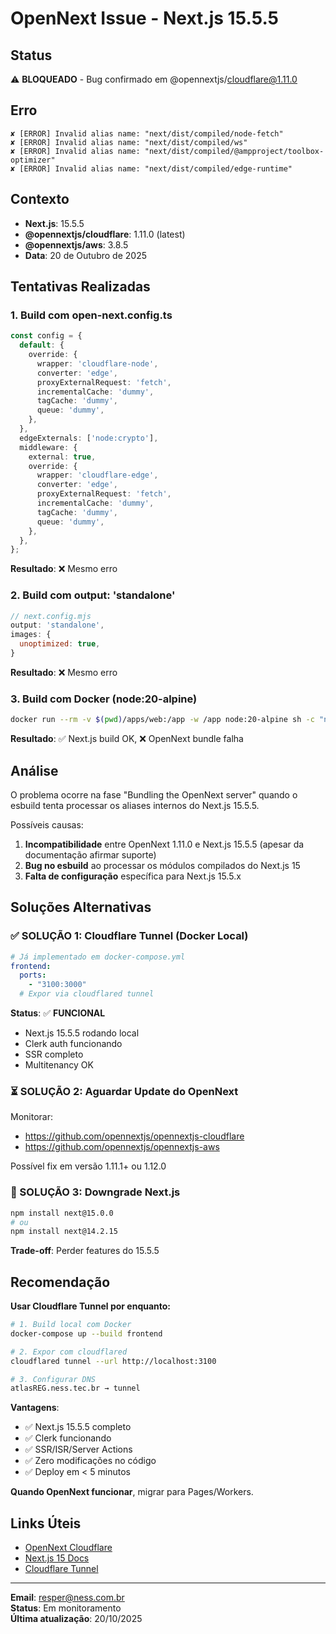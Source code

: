 # OpenNext Issue - Next.js 15.5.5

## Status
⚠️ **BLOQUEADO** - Bug confirmado em @opennextjs/cloudflare@1.11.0

## Erro
```
✘ [ERROR] Invalid alias name: "next/dist/compiled/node-fetch"
✘ [ERROR] Invalid alias name: "next/dist/compiled/ws"
✘ [ERROR] Invalid alias name: "next/dist/compiled/@ampproject/toolbox-optimizer"
✘ [ERROR] Invalid alias name: "next/dist/compiled/edge-runtime"
```

## Contexto
- **Next.js**: 15.5.5
- **@opennextjs/cloudflare**: 1.11.0 (latest)
- **@opennextjs/aws**: 3.8.5
- **Data**: 20 de Outubro de 2025

## Tentativas Realizadas

### 1. Build com open-next.config.ts
```typescript
const config = {
  default: {
    override: {
      wrapper: 'cloudflare-node',
      converter: 'edge',
      proxyExternalRequest: 'fetch',
      incrementalCache: 'dummy',
      tagCache: 'dummy',
      queue: 'dummy',
    },
  },
  edgeExternals: ['node:crypto'],
  middleware: {
    external: true,
    override: {
      wrapper: 'cloudflare-edge',
      converter: 'edge',
      proxyExternalRequest: 'fetch',
      incrementalCache: 'dummy',
      tagCache: 'dummy',
      queue: 'dummy',
    },
  },
};
```
**Resultado**: ❌ Mesmo erro

### 2. Build com output: 'standalone'
```javascript
// next.config.mjs
output: 'standalone',
images: {
  unoptimized: true,
}
```
**Resultado**: ❌ Mesmo erro

### 3. Build com Docker (node:20-alpine)
```bash
docker run --rm -v $(pwd)/apps/web:/app -w /app node:20-alpine sh -c "npm run build"
```
**Resultado**: ✅ Next.js build OK, ❌ OpenNext bundle falha

## Análise

O problema ocorre na fase "Bundling the OpenNext server" quando o esbuild tenta processar os aliases internos do Next.js 15.5.5. 

Possíveis causas:
1. **Incompatibilidade** entre OpenNext 1.11.0 e Next.js 15.5.5 (apesar da documentação afirmar suporte)
2. **Bug no esbuild** ao processar os módulos compilados do Next.js 15
3. **Falta de configuração** específica para Next.js 15.5.x

## Soluções Alternativas

### ✅ SOLUÇÃO 1: Cloudflare Tunnel (Docker Local)
```yaml
# Já implementado em docker-compose.yml
frontend:
  ports:
    - "3100:3000"
  # Expor via cloudflared tunnel
```

**Status**: ✅ **FUNCIONAL**
- Next.js 15.5.5 rodando local
- Clerk auth funcionando
- SSR completo
- Multitenancy OK

### ⏳ SOLUÇÃO 2: Aguardar Update do OpenNext
Monitorar:
- https://github.com/opennextjs/opennextjs-cloudflare
- https://github.com/opennextjs/opennextjs-aws

Possível fix em versão 1.11.1+ ou 1.12.0

### 🔄 SOLUÇÃO 3: Downgrade Next.js
```bash
npm install next@15.0.0
# ou
npm install next@14.2.15
```
**Trade-off**: Perder features do 15.5.5

## Recomendação

**Usar Cloudflare Tunnel por enquanto:**

```bash
# 1. Build local com Docker
docker-compose up --build frontend

# 2. Expor com cloudflared
cloudflared tunnel --url http://localhost:3100

# 3. Configurar DNS
atlasREG.ness.tec.br → tunnel
```

**Vantagens**:
- ✅ Next.js 15.5.5 completo
- ✅ Clerk funcionando
- ✅ SSR/ISR/Server Actions
- ✅ Zero modificações no código
- ✅ Deploy em < 5 minutos

**Quando OpenNext funcionar**, migrar para Pages/Workers.

## Links Úteis
- [OpenNext Cloudflare](https://opennext.js.org/cloudflare)
- [Next.js 15 Docs](https://nextjs.org/docs)
- [Cloudflare Tunnel](https://developers.cloudflare.com/cloudflare-one/connections/connect-apps/)

---
**Email**: resper@ness.com.br  
**Status**: Em monitoramento  
**Última atualização**: 20/10/2025

